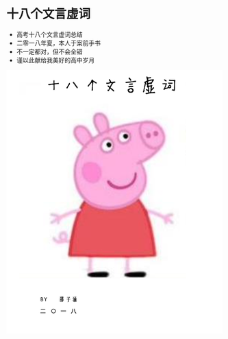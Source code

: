 # 十八个文言虚词

- 高考十八个文言虚词总结
- 二零一八年夏，本人于案前手书
- 不一定都对，但不会全错
- 谨以此献给我美好的高中岁月

![logo](https://github.com/EddyShao/wenyanxuci/blob/e697f00337f6367c80d544795815e5439db921a6/logo.jpg)
